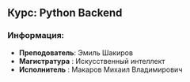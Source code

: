 ## Курс: Python Backend
### Информация:
* __Преподователь__: Эмиль Шакиров
* __Магистратура__ : Искусственный интеллект
* __Исполнитель__ : Макаров Михаил Владимирович
